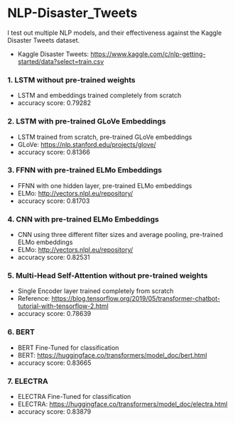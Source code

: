 # NLP-Disaster_Tweets
I test out multiple NLP models, and their effectiveness against the Kaggle Disaster Tweets dataset.
- Kaggle Disaster Tweets: https://www.kaggle.com/c/nlp-getting-started/data?select=train.csv

### 1. LSTM without pre-trained weights
- LSTM and embeddings trained completely from scratch
- accuracy score: 0.79282

### 2. LSTM with pre-trained GLoVe Embeddings
- LSTM trained from scratch, pre-trained GLoVe embeddings 
- GLoVe: https://nlp.stanford.edu/projects/glove/
- accuracy score: 0.81366

### 3. FFNN with pre-trained ELMo Embeddings
- FFNN with one hidden layer, pre-trained ELMo embeddings
- ELMo: http://vectors.nlpl.eu/repository/
- accuracy score: 0.81703

### 4. CNN with pre-trained ELMo Embeddings
- CNN using three different filter sizes and average pooling, pre-trained ELMo embeddings
- ELMo: http://vectors.nlpl.eu/repository/
- accuracy score: 0.82531

### 5. Multi-Head Self-Attention without pre-trained weights
- Single Encoder layer trained completely from scratch
- Reference: https://blog.tensorflow.org/2019/05/transformer-chatbot-tutorial-with-tensorflow-2.html
- accuracy score: 0.78639

### 6. BERT
- BERT Fine-Tuned for classification
- BERT: https://huggingface.co/transformers/model_doc/bert.html
- accuracy score: 0.83665

### 7. ELECTRA
- ELECTRA Fine-Tuned for classification
- ELECTRA: https://huggingface.co/transformers/model_doc/electra.html
- accuracy score: 0.83879
